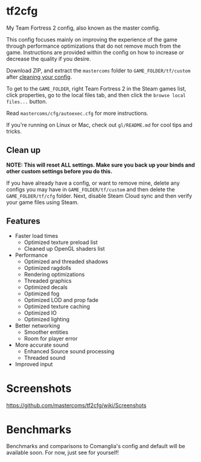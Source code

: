 # tf2cfg
My Team Fortress 2 config, also known as the master comfig.

This config focuses mainly on improving the experience of the game through
performance optimizations that do not remove much from the game. Instructions
are provided within the config on how to increase or decrease the quality
if you desire.

Download ZIP, and extract the `mastercoms` folder to `GAME_FOLDER/tf/custom` after [cleaning your config](#clean-up).

To get to the `GAME_FOLDER`, right Team Fortress 2 in the Steam games list, click properties, go to the local files tab, and then click the `browse local files...` button.

Read `mastercoms/cfg/autoexec.cfg` for more instructions.

If you're running on Linux or Mac, check out `gl/README.md` for cool tips and tricks.

## Clean up

**NOTE: This will reset ALL settings. Make sure you back up your binds and other
custom settings before you do this.**

If you have already have a config, or want to remove mine, delete any configs you may have in `GAME_FOLDER/tf/custom` and then delete the `GAME_FOLDER/tf/cfg` folder. Next, disable Steam Cloud sync and then verify your game files using Steam.

## Features

* Faster load times
  * Optimized texture preload list
  * Cleaned up OpenGL shaders list
* Performance
  * Optimized and threaded shadows
  * Optimized ragdolls
  * Rendering optimizations
  * Threaded graphics
  * Optimized decals
  * Optimized fog
  * Optimized LOD and prop fade
  * Optimized texture caching
  * Optimized IO
  * Optimized lighting
* Better networking
  * Smoother entities
  * Room for player error
* More accurate sound
  * Enhanced Source sound processing
  * Threaded sound
* Improved input

# Screenshots

https://github.com/mastercoms/tf2cfg/wiki/Screenshots

# Benchmarks

Benchmarks and comparisons to Comanglia's config and default will be available soon. For now, just see for yourself!
